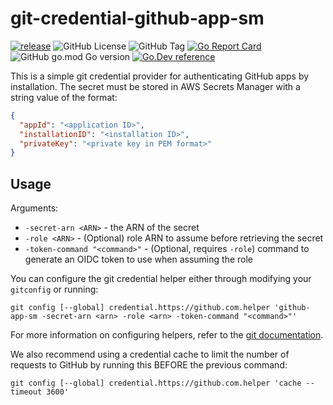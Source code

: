 # git-credential-github-app-sm

[![release](https://github.com/samsarahq/git-credential-github-app-sm/actions/workflows/release.yml/badge.svg)](https://github.com/samsarahq/git-credential-github-app-sm/actions/workflows/release.yml)
![GitHub License](https://img.shields.io/github/license/samsarahq/git-credential-github-app-sm)
![GitHub Tag](https://img.shields.io/github/v/tag/samsarahq/git-credential-github-app-sm)
[![Go Report Card](https://goreportcard.com/badge/github.com/samsarahq/git-credential-github-app-sm)](https://goreportcard.com/report/github.com/samsarahq/git-credential-github-app-sm)
![GitHub go.mod Go version](https://img.shields.io/github/go-mod/go-version/samsarahq/git-credential-github-app-sm)
[![Go.Dev reference](https://img.shields.io/badge/go.dev-reference-blue?logo=go&logoColor=white)](https://pkg.go.dev/github.com/samsarahq/git-credential-github-app-sm?tab=doc)

This is a simple git credential provider for authenticating GitHub apps by installation. The secret must
be stored in AWS Secrets Manager with a string value of the format:

```json
{
  "appId": "<application ID>",
  "installationID": "<installation ID>",
  "privateKey": "<private key in PEM format>"
}
```

## Usage
Arguments:
* `-secret-arn <ARN>` - the ARN of the secret
* `-role <ARN>` - (Optional) role ARN to assume before retrieving the secret
* `-token-command "<command>"` - (Optional, requires `-role`) command to generate an OIDC token to use when assuming the role

You can configure the git credential helper either through modifying your `gitconfig` or running:

```shell
git config [--global] credential.https://github.com.helper 'github-app-sm -secret-arn <arn> -role <arn> -token-command "<command>"'
```

For more information on configuring helpers, refer to the [git documentation](https://git-scm.com/docs/gitcredentials).

We also recommend using a credential cache to limit the number of requests to GitHub by running this BEFORE the previous command:

```shell
git config [--global] credential.https://github.com.helper 'cache --timeout 3600'
```